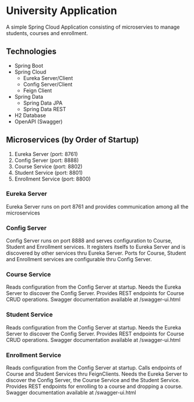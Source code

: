 # University Application
A simple Spring Cloud Application consisting of microservies to manage students, courses and enrollment.

## Technologies
- Spring Boot
- Spring Cloud
  - Eureka Server/Client
  - Config Server/Client
  - Feign Client
- Spring Data
  - Spring Data JPA
  - Spring Data REST
- H2 Database
- OpenAPI (Swagger)

## Microservices (by Order of Startup)
1. Eureka Server (port: 8761)
2. Config Server (port: 8888)
3. Course Service (port: 8802)
4. Student Service (port: 8801)
5. Enrollment Service (port: 8800)

### Eureka Server
Eureka Server runs on port 8761 and provides communication among all the microservices

### Config Server
Config Server runs on port 8888 and serves configuration to Course, Student and Enrollment services. It registers itselfs to Eureka Server and is discovered by other services thru Eureka Server. Ports for Course, Student and Enrollment services are configurable thru Config Server.

### Course Service
Reads configuration from the Config Server at startup. Needs the Eureka Server to discover the Config Server. Provides REST endpoints for Course CRUD operations. Swagger documentation available at /swagger-ui.html

### Student Service
Reads configuration from the Config Server at startup. Needs the Eureka Server to discover the Config Server. Provides REST endpoints for Course CRUD operations. Swagger documentation available at /swagger-ui.html

### Enrollment Service
Reads configuration from the Config Server at startup. Calls endpoints of Course and Student Services thru FeignClients. Needs the Eureka Server to discover the Config Server, the Course Service and the Student Service. Provides REST endpoints for enrolling to a course and dropping a course. Swagger documentation available at /swagger-ui.html
